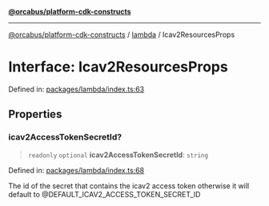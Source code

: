 [**@orcabus/platform-cdk-constructs**](../../../../README.md)

***

[@orcabus/platform-cdk-constructs](../../../../README.md) / [lambda](../README.md) / Icav2ResourcesProps

# Interface: Icav2ResourcesProps

Defined in: [packages/lambda/index.ts:63](https://github.com/OrcaBus/platform-cdk-constructs/blob/main/packages/lambda/index.ts#L63)

## Properties

### icav2AccessTokenSecretId?

> `readonly` `optional` **icav2AccessTokenSecretId**: `string`

Defined in: [packages/lambda/index.ts:68](https://github.com/OrcaBus/platform-cdk-constructs/blob/main/packages/lambda/index.ts#L68)

The id of the secret that contains the icav2 access token
otherwise it will default to @DEFAULT_ICAV2_ACCESS_TOKEN_SECRET_ID
